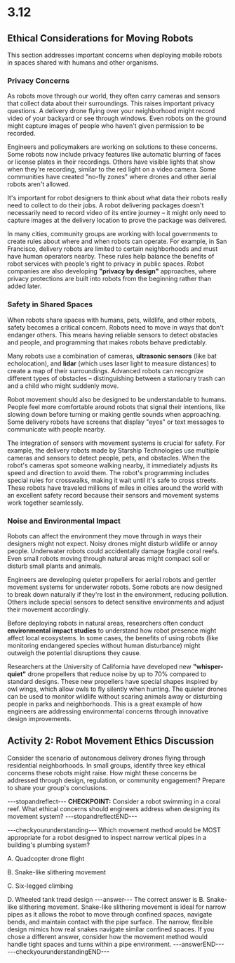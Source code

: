 # 3.12

## **Ethical Considerations for Moving Robots**

This section addresses important concerns when deploying mobile robots in spaces shared with humans and other organisms.

### **Privacy Concerns**

As robots move through our world, they often carry cameras and sensors that collect data about their surroundings. This raises important privacy questions. A delivery drone flying over your neighborhood might record video of your backyard or see through windows. Even robots on the ground might capture images of people who haven't given permission to be recorded.

Engineers and policymakers are working on solutions to these concerns. Some robots now include privacy features like automatic blurring of faces or license plates in their recordings. Others have visible lights that show when they're recording, similar to the red light on a video camera. Some communities have created "no-fly zones" where drones and other aerial robots aren't allowed.

It's important for robot designers to think about what data their robots really need to collect to do their jobs. A robot delivering packages doesn't necessarily need to record video of its entire journey – it might only need to capture images at the delivery location to prove the package was delivered.

In many cities, community groups are working with local governments to create rules about where and when robots can operate. For example, in San Francisco, delivery robots are limited to certain neighborhoods and must have human operators nearby. These rules help balance the benefits of robot services with people's right to privacy in public spaces. Robot companies are also developing **"privacy by design"** approaches, where privacy protections are built into robots from the beginning rather than added later.

### **Safety in Shared Spaces**

When robots share spaces with humans, pets, wildlife, and other robots, safety becomes a critical concern. Robots need to move in ways that don't endanger others. This means having reliable sensors to detect obstacles and people, and programming that makes robots behave predictably.

Many robots use a combination of cameras, **ultrasonic sensors** (like bat echolocation), and **lidar** (which uses laser light to measure distances) to create a map of their surroundings. Advanced robots can recognize different types of obstacles – distinguishing between a stationary trash can and a child who might suddenly move.

Robot movement should also be designed to be understandable to humans. People feel more comfortable around robots that signal their intentions, like slowing down before turning or making gentle sounds when approaching. Some delivery robots have screens that display "eyes" or text messages to communicate with people nearby.

The integration of sensors with movement systems is crucial for safety. For example, the delivery robots made by Starship Technologies use multiple cameras and sensors to detect people, pets, and obstacles. When the robot's cameras spot someone walking nearby, it immediately adjusts its speed and direction to avoid them. The robot's programming includes special rules for crosswalks, making it wait until it's safe to cross streets. These robots have traveled millions of miles in cities around the world with an excellent safety record because their sensors and movement systems work together seamlessly.

### **Noise and Environmental Impact**

Robots can affect the environment they move through in ways their designers might not expect. Noisy drones might disturb wildlife or annoy people. Underwater robots could accidentally damage fragile coral reefs. Even small robots moving through natural areas might compact soil or disturb small plants and animals.

Engineers are developing quieter propellers for aerial robots and gentler movement systems for underwater robots. Some robots are now designed to break down naturally if they're lost in the environment, reducing pollution. Others include special sensors to detect sensitive environments and adjust their movement accordingly.

Before deploying robots in natural areas, researchers often conduct **environmental impact studies** to understand how robot presence might affect local ecosystems. In some cases, the benefits of using robots (like monitoring endangered species without human disturbance) might outweigh the potential disruptions they cause.

Researchers at the University of California have developed new **"whisper-quiet"** drone propellers that reduce noise by up to 70% compared to standard designs. These new propellers have special shapes inspired by owl wings, which allow owls to fly silently when hunting. The quieter drones can be used to monitor wildlife without scaring animals away or disturbing people in parks and neighborhoods. This is a great example of how engineers are addressing environmental concerns through innovative design improvements.

## **Activity 2: Robot Movement Ethics Discussion**

Consider the scenario of autonomous delivery drones flying through residential neighborhoods. In small groups, identify three key ethical concerns these robots might raise. How might these concerns be addressed through design, regulation, or community engagement? Prepare to share your group's conclusions.


---stopandreflect---
**CHECKPOINT:** Consider a robot swimming in a coral reef. What ethical concerns should engineers address when designing its movement system?
---stopandreflectEND---

---checkyourunderstanding---
Which movement method would be MOST appropriate for a robot designed to inspect narrow vertical pipes in a building's plumbing system?

A. Quadcopter drone flight

B. Snake-like slithering movement

C. Six-legged climbing

D. Wheeled tank tread design
---answer---
The correct answer is B. Snake-like slithering movement. Snake-like slithering movement is ideal for narrow pipes as it allows the robot to move through confined spaces, navigate bends, and maintain contact with the pipe surface. The narrow, flexible design mimics how real snakes navigate similar confined spaces. If you chose a different answer, consider how the movement method would handle tight spaces and turns within a pipe environment.
---answerEND---
---checkyourunderstandingEND---
